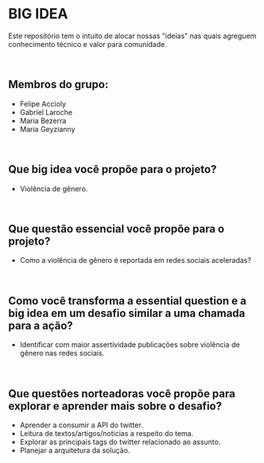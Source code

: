 # BIG IDEA
Este repositório tem o intuito de alocar nossas "ideias" nas quais agreguem conhecimento técnico e valor para comunidade.

<br>

## Membros do grupo:
- Felipe Accioly  
- Gabriel Laroche  
- Maria Bezerra  
- Maria Geyzianny  

<br>

## ​Que big idea você propõe para o projeto?
- Violência de gênero.

<br>

## Que questão essencial você propõe para o projeto?
- Como a violência de gênero é reportada em redes sociais aceleradas?

<br>

## Como você transforma a essential question e a big idea em um desafio similar a uma chamada para a ação?
- Identificar com maior assertividade publicações sobre violência de gênero nas redes sociais.

<br>

## Que questões norteadoras você propõe para explorar e aprender mais sobre o desafio?
- Aprender a consumir a API do twitter.
- Leitura de textos/artigos/noticias a respeito do tema.
- Explorar as principais tags do twitter relacionado ao assunto.
- Planejar a arquitetura da solução.

